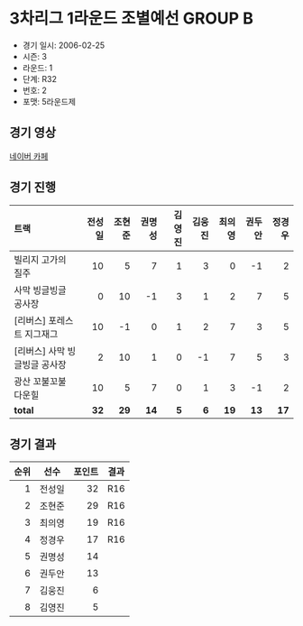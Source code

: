 # 3차리그 1라운드 조별예선 GROUP B

- 경기 일시: 2006-02-25
- 시즌: 3
- 라운드: 1
- 단계: R32
- 번호: 2
- 포맷: 5라운드제





## 경기 영상
[네이버 카페](https://cafe.naver.com/leaguekart/47)

## 경기 진행

| 트랙 | 전성일 | 조현준 | 권명성 | 김영진 | 김웅진 | 최의영 | 권두안 | 정경우 |
|:---|---:|---:|---:|---:|---:|---:|---:|---:|
| 빌리지 고가의 질주 | 10 | 5 | 7 | 1 | 3 | 0 | -1 | 2 |
| 사막 빙글빙글 공사장 | 0 | 10 | -1 | 3 | 1 | 2 | 7 | 5 |
| [리버스] 포레스트 지그재그 | 10 | -1 | 0 | 1 | 2 | 7 | 3 | 5 |
| [리버스] 사막 빙글빙글 공사장 | 2 | 10 | 1 | 0 | -1 | 7 | 5 | 3 |
| 광산 꼬불꼬불 다운힐 | 10 | 5 | 7 | 0 | 1 | 3 | -1 | 2 |
| __total__ | __32__ | __29__ | __14__ | __5__ | __6__ | __19__ | __13__ | __17__ |




## 경기 결과

| 순위 | 선수 | 포인트 | 결과 |
|---:|:---:|---:|:---:|
| 1 | 전성일 | 32 | R16 |
| 2 | 조현준 | 29 | R16 |
| 3 | 최의영 | 19 | R16 |
| 4 | 정경우 | 17 | R16 |
| 5 | 권명성 | 14 |  |
| 6 | 권두안 | 13 |  |
| 7 | 김웅진 | 6 |  |
| 8 | 김영진 | 5 |  |

